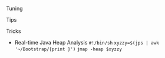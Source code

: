Tuning

Tips

Tricks

* Real-time Java Heap Analysis 
`#!/bin/sh`
``xyzzy=$(jps | awk '~/Bootstrap/{print }')``
``jmap -heap $xyzzy``